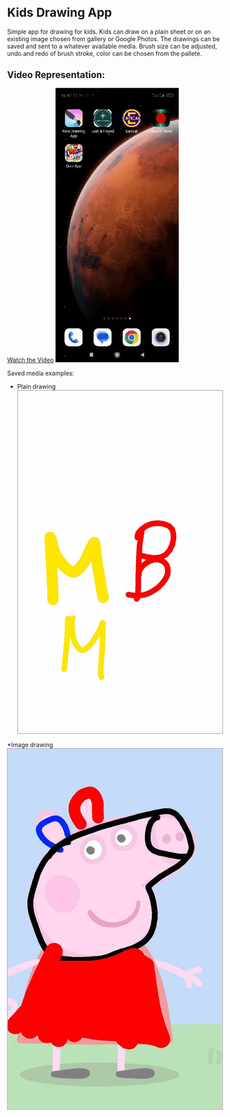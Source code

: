 # Kids Drawing App

Simple app for drawing for kids. Kids can draw on a plain sheet or on an existing image chosen from gallery or Google Photos. The drawings can be saved and sent to a whatever available media. Brush size can be adjusted, undo and redo of brush stroke, color can be chosen from the pallete.

## Video Representation:

[Watch the Video](./kids_drawing_app_pics/draw_video.mp4)
![Example Video](./kids_drawing_app_pics/draw_gif.gif)

Saved media examples:

* Plain drawing
![Plain drawing](./kids_drawing_app_pics/plain_draw.jpg)

*Image drawing
![Image drawing](./kids_drawing_app_pics/image_draw.jpg)
